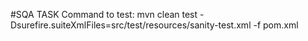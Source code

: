 #SQA TASK
Command to test:
mvn clean test -Dsurefire.suiteXmlFiles=src/test/resources/sanity-test.xml -f pom.xml
